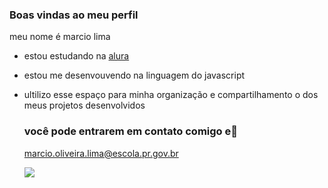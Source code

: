 ### Boas vindas ao meu perfil

meu nome é marcio lima

- estou estudando na [alura](https://www.alura.com.br)
- estou me desenvouvendo na linguagem do javascript
- ultilizo esse espaço para minha organização e compartilhamento o dos meus projetos desenvolvidos

  ### você pode entrarem em contato comigo e📧

  marcio.oliveira.lima@escola.pr.gov.br


  ![](https://media.tenor.com/x3aDejIQd0sAAAAC/lula.gif)
